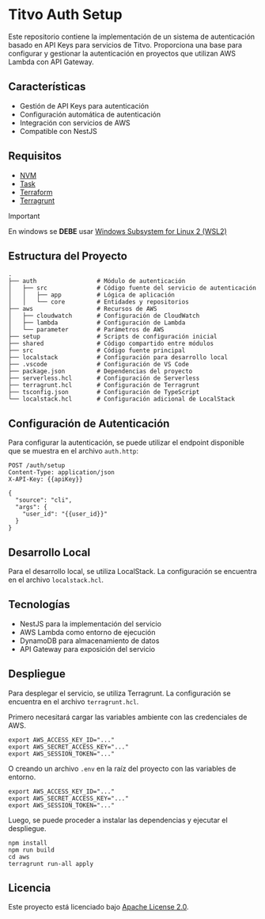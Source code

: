 # Titvo Auth Setup

Este repositorio contiene la implementación de un sistema de autenticación basado en API Keys para servicios de Titvo. Proporciona una base para configurar y gestionar la autenticación en proyectos que utilizan AWS Lambda con API Gateway.

## Características

- Gestión de API Keys para autenticación
- Configuración automática de autenticación
- Integración con servicios de AWS
- Compatible con NestJS

## Requisitos

- [NVM](https://github.com/nvm-sh/nvm)
- [Task](https://taskfile.dev/installation/)
- [Terraform](https://developer.hashicorp.com/terraform/install?product_intent=terraform)
- [Terragrunt](https://terragrunt.gruntwork.io/docs/getting-started/install/)

> [!IMPORTANT]
> En windows se **DEBE** usar [Windows Subsystem for Linux 2 (WSL2)](https://learn.microsoft.com/es-es/windows/wsl/install)

## Estructura del Proyecto

```shell
.
├── auth                 # Módulo de autenticación
│   ├── src              # Código fuente del servicio de autenticación
│   │   ├── app          # Lógica de aplicación
│   │   └── core         # Entidades y repositorios
├── aws                  # Recursos de AWS
│   ├── cloudwatch       # Configuración de CloudWatch
│   ├── lambda           # Configuración de Lambda
│   └── parameter        # Parámetros de AWS
├── setup                # Scripts de configuración inicial
├── shared               # Código compartido entre módulos
├── src                  # Código fuente principal
├── localstack           # Configuración para desarrollo local
├── .vscode              # Configuración de VS Code
├── package.json         # Dependencias del proyecto
├── serverless.hcl       # Configuración de Serverless
├── terragrunt.hcl       # Configuración de Terragrunt
├── tsconfig.json        # Configuración de TypeScript
└── localstack.hcl       # Configuración adicional de LocalStack
```

## Configuración de Autenticación

Para configurar la autenticación, se puede utilizar el endpoint disponible que se muestra en el archivo `auth.http`:

```http
POST /auth/setup
Content-Type: application/json
X-API-Key: {{apiKey}}

{
  "source": "cli",
  "args": {
    "user_id": "{{user_id}}"
  }
}
```

## Desarrollo Local

Para el desarrollo local, se utiliza LocalStack. La configuración se encuentra en el archivo `localstack.hcl`.

## Tecnologías

- NestJS para la implementación del servicio
- AWS Lambda como entorno de ejecución
- DynamoDB para almacenamiento de datos
- API Gateway para exposición del servicio

## Despliegue

Para desplegar el servicio, se utiliza Terragrunt. La configuración se encuentra en el archivo `terragrunt.hcl`.

Primero necesitará cargar las variables ambiente con las credenciales de AWS.

```shell
export AWS_ACCESS_KEY_ID="..."
export AWS_SECRET_ACCESS_KEY="..."
export AWS_SESSION_TOKEN="..."
```

O creando un archivo `.env` en la raíz del proyecto con las variables de entorno.

```shell
export AWS_ACCESS_KEY_ID="..."
export AWS_SECRET_ACCESS_KEY="..."
export AWS_SESSION_TOKEN="..."
```

Luego, se puede proceder a instalar las dependencias y ejecutar el despliegue.

```shell
npm install
npm run build
cd aws
terragrunt run-all apply
```

## Licencia

Este proyecto está licenciado bajo [Apache License 2.0](LICENSE).